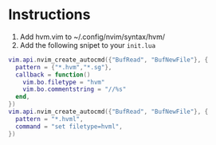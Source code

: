 # Instructions

1. Add hvm.vim to ~/.config/nvim/syntax/hvm/
2. Add the following snipet to your `init.lua`

```lua
vim.api.nvim_create_autocmd({"BufRead", "BufNewFile"}, {
  pattern = {"*.hvm","*.sg"},
  callback = function()
    vim.bo.filetype = "hvm"
    vim.bo.commentstring = "//%s"
  end,
})
vim.api.nvim_create_autocmd({"BufRead", "BufNewFile"}, {
  pattern = "*.hvml",
  command = "set filetype=hvml",
})
```
